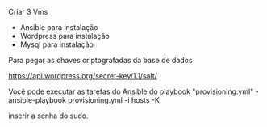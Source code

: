 Criar 3 Vms
- Ansible para instalação
- Wordpress para instalação
- Mysql para instalação


Para pegar as chaves criptografadas da base de dados

https://api.wordpress.org/secret-key/1.1/salt/ 


Você pode executar as tarefas do Ansible do playbook "provisioning.yml"
    - ansible-playbook provisioning.yml -i hosts -K

inserir a senha do sudo.
